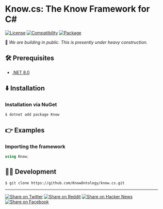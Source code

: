 # Know.cs: The Know Framework for C#

[![License](https://img.shields.io/badge/license-Public%20Domain-blue.svg)](https://unlicense.org)
[![Compatibility](https://img.shields.io/badge/.NET%208.0-blue)](https://aka.ms/get-dotnet-8)
[![Package](https://img.shields.io/badge/nuget-0.0.0-orange)](https://nuget.org/packages/Know)

🚧 _We are building in public. This is presently under heavy construction._

## 🛠️ Prerequisites

- [.NET 8.0](https://aka.ms/get-dotnet-8)

## ⬇️ Installation

### Installation via NuGet

```console
$ dotnet add package Know
```

## 👉 Examples

### Importing the framework

```c#
using Know;
```

## 👨‍💻 Development

```console
$ git clone https://github.com/KnowOntology/know.cs.git
```

---

[![Share on Twitter](https://img.shields.io/badge/share%20on-twitter-03A9F4?logo=twitter)](https://twitter.com/share?url=https://github.com/KnowOntology/know.cs&text=Know.cs:%20The%20Know%20Framework%20for%20C%23)
[![Share on Reddit](https://img.shields.io/badge/share%20on-reddit-red?logo=reddit)](https://reddit.com/submit?url=https://github.com/KnowOntology/know.cs&title=Know.cs:%20The%20Know%20Framework%20for%20C%23)
[![Share on Hacker News](https://img.shields.io/badge/share%20on-hacker%20news-orange?logo=ycombinator)](https://news.ycombinator.com/submitlink?u=https://github.com/KnowOntology/know.cs&t=Know.cs:%20The%20Know%20Framework%20for%20C%23)
[![Share on Facebook](https://img.shields.io/badge/share%20on-facebook-1976D2?logo=facebook)](https://www.facebook.com/sharer/sharer.php?u=https://github.com/KnowOntology/know.cs)
